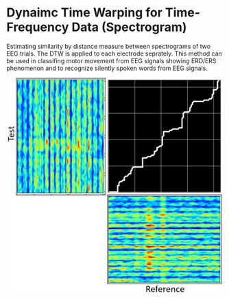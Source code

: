 # Dynaimc Time Warping for Time-Frequency Data (Spectrogram)
Estimating similarity by distance measure between spectrograms of two EEG trials. The DTW is applied to each electrode seprately. This method can be used in classifing motor movement from EEG signals showing ERD/ERS phenomenon and to recognize silently spoken words from EEG signals.  

![this is the image](https://github.com/awaknd-1/DTW-EEG-TF/blob/main/Warping_path.jpg)


